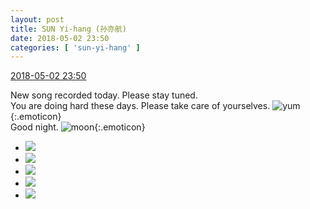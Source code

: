 ```yaml
---
layout: post
title: SUN Yi-hang (孙亦航)
date: 2018-05-02 23:50
categories: [ 'sun-yi-hang' ]
---
```


<div class="weibo-info">
  <a href="https://weibo.com/2565158051/GeQl5ujl8">2018-05-02 23:50</a>
</div>

New song recorded today. Please stay tuned.  
You are doing hard these days. Please take care of yourselves. ![yum](https://img.t.sinajs.cn/t4/appstyle/expression/ext/normal/fa/2018new_chanzui_org.png){:.emoticon}  
Good night. ![moon](https://img.t.sinajs.cn/t4/appstyle/expression/ext/normal/d5/2018new_yueliang_org.png){:.emoticon}

<!-- more -->

<ul class="weibo-pic-list-2">
  <li class="weibo-pic">
    <a href="https://wx2.sinaimg.cn/mw690/98e534a3ly1fqxeshfpo1j22ds1sgqv5.jpg"><img src="https://wx2.sinaimg.cn/thumb150/98e534a3ly1fqxeshfpo1j22ds1sgqv5.jpg"/></a>
  </li>
  <li class="weibo-pic">
    <a href="https://wx3.sinaimg.cn/mw690/98e534a3ly1fqxessb5r7j21sg2dsnpd.jpg"><img src="https://wx3.sinaimg.cn/thumb150/98e534a3ly1fqxessb5r7j21sg2dsnpd.jpg"/></a>
  </li>
  <li class="weibo-pic">
    <a href="https://wx2.sinaimg.cn/mw690/98e534a3ly1fqxexlxogoj21sg2dshdu.jpg"><img src="https://wx2.sinaimg.cn/thumb150/98e534a3ly1fqxexlxogoj21sg2dshdu.jpg"/></a>
  </li>
  <li class="weibo-pic">
    <a href="https://wx3.sinaimg.cn/mw690/98e534a3ly1fqxeug1fjuj21sg2dsx6p.jpg"><img src="https://wx3.sinaimg.cn/thumb150/98e534a3ly1fqxeug1fjuj21sg2dsx6p.jpg"/></a>
  </li>
  <li class="weibo-pic">
    <a href="https://wx3.sinaimg.cn/mw690/98e534a3ly1fqxeuzatzcj22ds1sgx6p.jpg"><img src="https://wx3.sinaimg.cn/thumb150/98e534a3ly1fqxeuzatzcj22ds1sgx6p.jpg"/></a>
  </li>
</ul>
